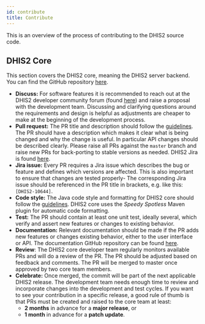```yaml
---
id: contribute
title: Contribute
---
```


This is an overview of the process of contributing to the DHIS2 source code.

## DHIS2 Core

This section covers the DHIS2 core, meaning the DHIS2 server backend. You can find the GitHub repository [here](https://github.com/dhis2/dhis2-core).

* **Discuss:** For software features it is recommended to reach out at the DHIS2 developer community forum (found [here](https://community.dhis2.org/c/development/10)) and raise a proposal with the development team. Discussing and clarifying questions around the requirements and design is helpful as adjustments are cheaper to make at the beginning of the development process.
* **Pull request:** The PR title and description should follow the [guidelines](https://github.com/dhis2/wow-backend/blob/master/guides/git_commit_messages.md). The PR should have a description which makes it clear what is being changed and why the change is useful. In particular API changes should be described clearly. Please raise all PRs against the `master` branch and raise new PRs for back-porting to stable versions as needed. DHIS2 Jira is found [here](https://jira.dhis2.org/).
* **Jira issue:** Every PR requires a Jira issue which describes the bug or feature and defines which versions are affected. This is also important to ensure that changes are tested properly- The corresponding Jira issue should be referenced in the PR title in brackets, e.g. like this: `[DHIS2-10644]`.
* **Code style:** The Java code style and formatting for DHIS2 core should follow the [guidelines](https://github.com/dhis2/wow-backend/blob/master/guides/code_formatting.md). DHIS2 core uses the *Speedy Spotless* Maven plugin for automatic code formatting.
* **Test:** The PR should contain at least one unit test, ideally several, which verify and assert new features or changes to existing behavior. 
* **Documentation:** Relevant documentation should be made if the PR adds new features or changes existing behavior, either to the user interface or API. The documentation GitHub repository can be found [here](https://github.com/dhis2/dhis2-docs).
* **Review**: The DHIS2 core developer team regularly monitors available PRs and will do a review of the PR. The PR should be adjusted based on feedback and comments. The PR will be merged to master once approved by two core team members.
* **Celebrate:** Once merged, the commit will be part of the next applicable DHIS2 release. The development team needs enough time to review and incorporate changes into the development and test cycles. If you want to see your contribution in a specific release, a good rule of thumb is that PRs must be created and raised to the core team at least:
    * **2 months** in advance for a **major release**, or
    * **1 month** in advance for a **patch update**.
